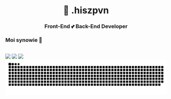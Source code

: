 <h1 align="center">🤵 .hiszpvn</h1>
<h3 align="center">Front-End 💕 Back-End Developer</h3>

</p>

<h3 align="left">Moi synowie 👶</h3>
<br>
<img src="https://img.shields.io/badge/-LUA-00007C?style=flat&logo=lua&logoColor=white"/>
<img src="https://img.shields.io/badge/-PostgreSQL-4169E1?style=flat&logo=postgresql&logoColor=white"/>
<img src="https://img.shields.io/badge/-Malbolge-111111?style=flat&logo=windows%20terminal&logoColor=white"/>
<br>

<picture>
  <source
    media="(prefers-color-scheme: dark)"
    srcset="https://raw.githubusercontent.com/platane/snk/output/github-contribution-grid-snake-dark.svg"
  />
  <source
    media="(prefers-color-scheme: light)"
    srcset="https://raw.githubusercontent.com/platane/snk/output/github-contribution-grid-snake.svg"
  />
  <img
    alt="github contribution grid snake animation"
    src="https://raw.githubusercontent.com/platane/snk/output/github-contribution-grid-snake.svg"
  />
</picture>
